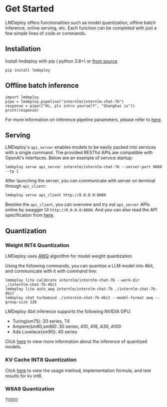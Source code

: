 # Get Started

LMDeploy offers functionalities such as model quantization, offline batch inference, online serving, etc. Each function can be completed with just a few simple lines of code or commands.

## Installation

Install lmdeploy with pip ( python 3.8+) or [from source](./build.md)

```shell
pip install lmdeploy
```

## Offline batch inference

```shell
import lmdeploy
pipe = lmdeploy.pipeline("internlm/internlm-chat-7b")
response = pipe(["Hi, pls intro yourself", "Shanghai is"])
print(response)
```

For more information on inference pipeline parameters, please refer to [here](./inference/pipeline.md).

## Serving

LMDeploy's `api_server` enables models to be easily packed into services with a single command. The provided RESTful APIs are compatible with OpenAI's interfaces. Below are an example of service startup:

```shell
lmdeploy serve api_server internlm/internlm-chat-7b --server-port 8080 --tp 1
```

After launching the server, you can communicate with server on terminal through `api_client`:

```shell
lmdeploy serve api_client http://0.0.0.0:8080
```

Besides the `api_client`, you can overview and try out `api_server` APIs online by swagger UI `http://0.0.0.0:8080`. And you can also read the API specification from [here](serving/restful_api.md).

## Quantization

### Weight INT4 Quantization

LMDeploy uses [AWQ](https://arxiv.org/abs/2306.00978) algorithm for model weight quantization

Using the following commands, you can quantize a LLM model into 4bit, and communicate with it with command line:

```shell
lmdeploy lite calibrate internlm/internlm-chat-7b --work-dir ./internlm-chat-7b-4bit
lmdeploy lite auto_awq internlm/internlm-chat-7b ./internlm-chat-7b-4bit
lmdeploy chat turbomind ./internlm-chat-7b-4bit --model-format awq --group-size 128
```

LMDeploy 4bit inference supports the following NVIDIA GPU:

- Turing(sm75): 20 series, T4
- Ampere(sm80,sm86): 30 series, A10, A16, A30, A100
- Ada Lovelace(sm90): 40 series

Click [here](quantization/w4a16.md) to view more infermation about the inference of quantized models.

### KV Cache INT8 Quantization

Click [here](quantization/kv_int8.md) to view the usage method, implementation formula, and test results for kv int8.

### W8A8 Quantization

TODO
